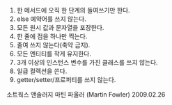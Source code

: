 1.  한 메서드에 오직 한 단계의 들여쓰기만 한다.
2.  else 예약어를 쓰지 않는다.
3.  모든 원시 값과 문자열을 포장한다.
4.  한 줄에 점을 하나만 찍는다.
5.  줄여 쓰지 않는다(축약 금지).
6.  모든 엔티티를 작게 유지한다.
7.  3개 이상의 인스턴스 변수를 가진 클래스를 쓰지 않는다.
8.  일급 컬렉션을 쓴다.
9.  getter/setter/프로퍼티를 쓰지 않는다.
 
소트웍스 앤솔러지 마틴 파울러 (Martin Fowler) 2009.02.26
<!--stackedit_data:
eyJoaXN0b3J5IjpbLTQyNzUyNDM2M119
-->